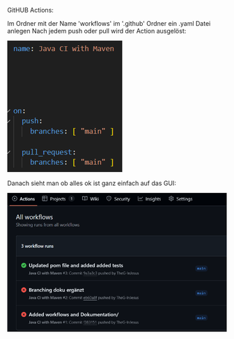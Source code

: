 GitHUB Actions:

Im Ordner mit der Name 'workflows' im '.github' Ordner ein .yaml Datei anlegen
Nach jedem push oder pull wird der Action ausgelöst:

![Alt text](./screenshots/maven-yaml.png)

Danach sieht man ob alles ok ist ganz einfach auf das GUI:

![Alt text](./screenshots/Workflow.png)

